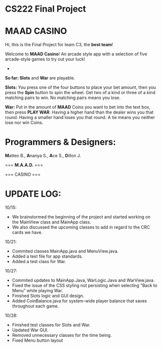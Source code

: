# CS222 Final Project
# MAAD CASINO

Hi, this is the Final Project for team C3, the **best team**!

Welcome to **MAAD Casino**! An arcade style app with a selection
of five arcade-style games to try out your luck!

*

**So far: Slots** and **War** are playable.

**Slots:**
You press one of the four buttons to place your bet amount, then you press the **Spin** button to spin the wheel.
Get two of a kind or three of a kind matching pairs to win. No matching pairs means you lose.

**War:**
Put in the amount of **MAAD** Coins you want to bet into the text box, then press **PLAY WAR**. Having a higher hand
than the dealer wins you that round. Having a smaller hand loses you that round. A tie means you neither
lose nor win Coins.

# Programmers & Designers:
**M**atteo B., **A**nanya S., **A**ce S., **D**illon J.

=== **M.A.A.D.** ===

=== CASINO ===

# UPDATE LOG:

10/15: 
* We brainstormed the beginning of the project and started working on the MainView class and MainApp class. 
* We also discussed the upcoming classes to add in regard to the CRC cards we have.

10/21: 
* Commited classes MainApp.java and MenuView.java. 
* Added a text file for app standards. 
* Added a test class for War.

10/27: 
* Commited updates to MainApp.Java, WarLogic.Java and WarView.java. 
* Fixed the issue of the CSS styling not persisting when selecting "Back to Menu" while playing War.
* Finished Slots logic and GUI design.
* Added CoinBalance.java for system-wide player balance that saves throughout each game.

10/28:
* Finished test classes for Slots and War.
* Updated War GUI.
* Removed unnecessary classes for the time being.
* Fixed Menu button layout
